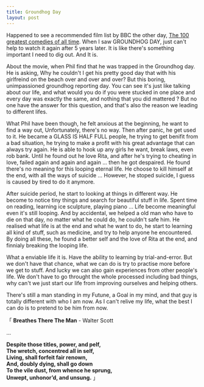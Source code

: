 ```yaml
---
title: Groundhog Day
layout: post
---
```


Happened to see a recommended film list by BBC the other day, [The 100 greatest comedies of all time](http://www.bbc.com/culture/story/20170821-the-100-greatest-comedies-of-all-time). When I saw GROUNDHOG DAY, just can't help to watch it again after 5 years later. It is like there's something important I need to dig out. And It is.

About the movie, when Phil find that he was trapped in the Groundhog day. He is asking, Why he couldn't I get his pretty good day that with his girlfreind on the beach over and over and over? But this boring, unimpassioned groundhog reporting day. You can see it's just like talking about our life, and what would you do if you were stucked in one place and every day was exactly the same, and nothing that you did mattered ? But no one have the answer for this question, and that's also the reason we leading to different lifes. 
 
What Phil have been though, he felt anxious at the beginning, he want to find a way out, Unfortunately, there's no way. Then after panic, he get used to it. He became a GLASS IS HALF FULL people, he trying to get benifit from a bad situation, he trying to make a profit with his great advantage that can always try again. He is able to hook up any girls he want, break laws, even rob bank. Until he found out he love Rita, and after he's trying to cheating in love, failed again and again and again ... then he got despaired. He found there's no meaning for this looping eternal life. He choose to kill himself at the end, with all the ways of suicide ... However, he stoped suicide, I guess is caused by tired to do it anymore.

After suicide period, he start to looking at things in different way. He become to notice tiny things and search for beautiful stuff in life. Spent time on reading, learning ice sculpture, playing piano ... Life become meaningful even it's still looping. And by accidental, we helped a old man who have to die on that day, no matter what he could do, he couldn't safe him. He realised what life is at the end and what he want to do, he start to learning all kind of stuff, such as medicine, and try to help anyone he encountered. By doing all these, he found a better self and the love of Rita at the end, and finnialy breaking the looping life.

What a enviable life it is. Have the ability to learning by trial-and-error. But we don't have that chance, what we can do is try to practise more before we get to stuff. And lucky we can also gain experiences from other people's life. We don't have to go throught the whole processed including bad things, why can't we just start our life from improving ourselves and helping others. 

There's still a man standing in my Futune, a Goal in my mind, and that guy is totally different with who I am now.   As I can't relive my life, what the best I can do is to pretend to be him from now.

「 **Breathes There The Man**   - Walter Scott

...

**Despite those titles, power, and pelf,** <br>
**The wretch, concentred all in self,**<br>
**Living, shall forfeit fair renown,**<br>
**And, doubly dying, shall go down** <br>
**To the vile dust, from whence he sprung,** <br>
**Unwept, unhonor’d, and unsung.** 」

